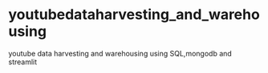 # youtubedataharvesting_and_warehousing
youtube data harvesting and warehousing using  SQL,mongodb and streamlit
